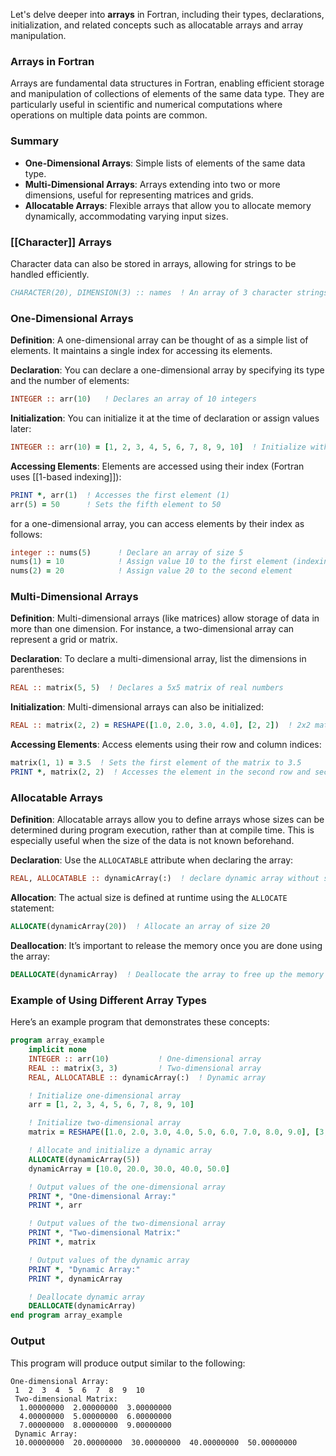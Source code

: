 

Let's delve deeper into **arrays** in Fortran, including their types, declarations, initialization, and related concepts such as allocatable arrays and array manipulation.

### Arrays in Fortran

Arrays are fundamental data structures in Fortran, enabling efficient storage and manipulation of collections of elements of the same data type. They are particularly useful in scientific and numerical computations where operations on multiple data points are common.


### Summary

- **One-Dimensional Arrays**: Simple lists of elements of the same data type.
- **Multi-Dimensional Arrays**: Arrays extending into two or more dimensions, useful for representing matrices and grids.
- **Allocatable Arrays**: Flexible arrays that allow you to allocate memory dynamically, accommodating varying input sizes.



### **[[Character]] Arrays**

Character data can also be stored in arrays, allowing for strings to be handled efficiently.

```fortran
CHARACTER(20), DIMENSION(3) :: names  ! An array of 3 character strings, each up to 20 c
```



### **One-Dimensional Arrays**

**Definition**: A one-dimensional array can be thought of as a simple list of elements. It maintains a single index for accessing its elements.

**Declaration**: You can declare a one-dimensional array by specifying its type and the number of elements:

```fortran
INTEGER :: arr(10)   ! Declares an array of 10 integers
```

**Initialization**: You can initialize it at the time of declaration or assign values later:

```fortran
INTEGER :: arr(10) = [1, 2, 3, 4, 5, 6, 7, 8, 9, 10]  ! Initialize with values
```

**Accessing Elements**: Elements are accessed using their index (Fortran uses [[1-based indexing]]):

```fortran
PRINT *, arr(1)  ! Accesses the first element (1)
arr(5) = 50      ! Sets the fifth element to 50
```


for a one-dimensional array, you can access elements by their index as follows:

```fortran
integer :: nums(5)      ! Declare an array of size 5
nums(1) = 10            ! Assign value 10 to the first element (indexing starts at 1)
nums(2) = 20            ! Assign value 20 to the second element
```

### **Multi-Dimensional Arrays**

**Definition**: Multi-dimensional arrays (like matrices) allow storage of data in more than one dimension. For instance, a two-dimensional array can represent a grid or matrix.

**Declaration**: To declare a multi-dimensional array, list the dimensions in parentheses:

```fortran
REAL :: matrix(5, 5)  ! Declares a 5x5 matrix of real numbers
```

**Initialization**: Multi-dimensional arrays can also be initialized:

```fortran
REAL :: matrix(2, 2) = RESHAPE([1.0, 2.0, 3.0, 4.0], [2, 2])  ! 2x2 matrix
```

**Accessing Elements**: Access elements using their row and column indices:

```fortran
matrix(1, 1) = 3.5  ! Sets the first element of the matrix to 3.5
PRINT *, matrix(2, 2)  ! Accesses the element in the second row and second column
```




### **Allocatable Arrays**

**Definition**: Allocatable arrays allow you to define arrays whose sizes can be determined during program execution, rather than at compile time. This is especially useful when the size of the data is not known beforehand.

**Declaration**: Use the `ALLOCATABLE` attribute when declaring the array:

```fortran
REAL, ALLOCATABLE :: dynamicArray(:)  ! declare dynamic array without size
```

**Allocation**: The actual size is defined at runtime using the `ALLOCATE` statement:

```fortran
ALLOCATE(dynamicArray(20))  ! Allocate an array of size 20
```

**Deallocation**: It’s important to release the memory once you are done using the array:

```fortran
DEALLOCATE(dynamicArray)  ! Deallocate the array to free up the memory
```

### Example of Using Different Array Types

Here’s an example program that demonstrates these concepts:

```fortran
program array_example
    implicit none
    INTEGER :: arr(10)           ! One-dimensional array
    REAL :: matrix(3, 3)         ! Two-dimensional array
    REAL, ALLOCATABLE :: dynamicArray(:)  ! Dynamic array

    ! Initialize one-dimensional array
    arr = [1, 2, 3, 4, 5, 6, 7, 8, 9, 10]

    ! Initialize two-dimensional array
    matrix = RESHAPE([1.0, 2.0, 3.0, 4.0, 5.0, 6.0, 7.0, 8.0, 9.0], [3, 3])

    ! Allocate and initialize a dynamic array
    ALLOCATE(dynamicArray(5))
    dynamicArray = [10.0, 20.0, 30.0, 40.0, 50.0]

    ! Output values of the one-dimensional array
    PRINT *, "One-dimensional Array:"
    PRINT *, arr

    ! Output values of the two-dimensional array
    PRINT *, "Two-dimensional Matrix:"
    PRINT *, matrix

    ! Output values of the dynamic array
    PRINT *, "Dynamic Array:"
    PRINT *, dynamicArray

    ! Deallocate dynamic array
    DEALLOCATE(dynamicArray)
end program array_example
```

### Output

This program will produce output similar to the following:

```text
One-dimensional Array:
 1  2  3  4  5  6  7  8  9  10
 Two-dimensional Matrix:
  1.00000000  2.00000000  3.00000000
  4.00000000  5.00000000  6.00000000
  7.00000000  8.00000000  9.00000000
 Dynamic Array:
 10.00000000  20.00000000  30.00000000  40.00000000  50.00000000
```


